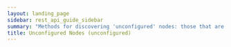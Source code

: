 ```yaml
---
layout: landing_page
sidebar: rest_api_guide_sidebar
summary: "Methods for discovering 'unconfigured' nodes: those that are not associated with any cluster."
title: Unconfigured Nodes (unconfigured)
---
```

